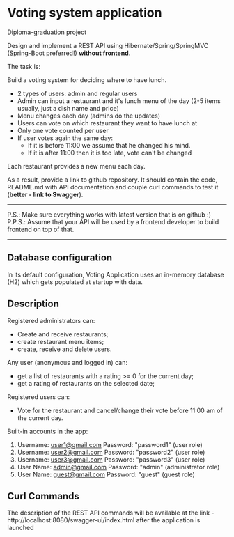 # Voting system application
Diploma-graduation project

Design and implement a REST API using Hibernate/Spring/SpringMVC (Spring-Boot preferred!) **without frontend**.

The task is:

Build a voting system for deciding where to have lunch.

* 2 types of users: admin and regular users
* Admin can input a restaurant and it's lunch menu of the day (2-5 items usually, just a dish name and price)
* Menu changes each day (admins do the updates)
* Users can vote on which restaurant they want to have lunch at
* Only one vote counted per user
* If user votes again the same day:
    - If it is before 11:00 we assume that he changed his mind.
    - If it is after 11:00 then it is too late, vote can't be changed

Each restaurant provides a new menu each day.

As a result, provide a link to github repository. It should contain the code, README.md with API documentation and couple curl commands to test it (**better - link to Swagger**).

-----------------------------
P.S.: Make sure everything works with latest version that is on github :)  
P.P.S.: Assume that your API will be used by a frontend developer to build frontend on top of that.

-----------------------------

## Database configuration
In its default configuration, Voting Application uses an in-memory database (H2) which gets populated at startup with data.

## Description

Registered administrators can:
- Create and receive restaurants;
- create restaurant menu items;
- create, receive and delete users.

Any user (anonymous and logged in) can:
- get a list of restaurants with a rating >= 0 for the current day;
- get a rating of restaurants on the selected date;

Registered users can:
- Vote for the restaurant and cancel/change their vote before 11:00 am of the current day.

Built-in accounts in the app:
1) Username: user1@gmail.com
Password: "password1" (user role)
2) Username: user2@gmail.com
Password: "password2" (user role)
3) Username: user3@gmail.com
Password: "password3" (user role)
4) User Name: admin@gmail.com
Password: "admin" (administrator role)
5) User Name: guest@gmail.com
Password: "guest" (guest role)

## Curl Commands
The description of the REST API commands will be available at the link - http://localhost:8080/swagger-ui/index.html after the application is launched
